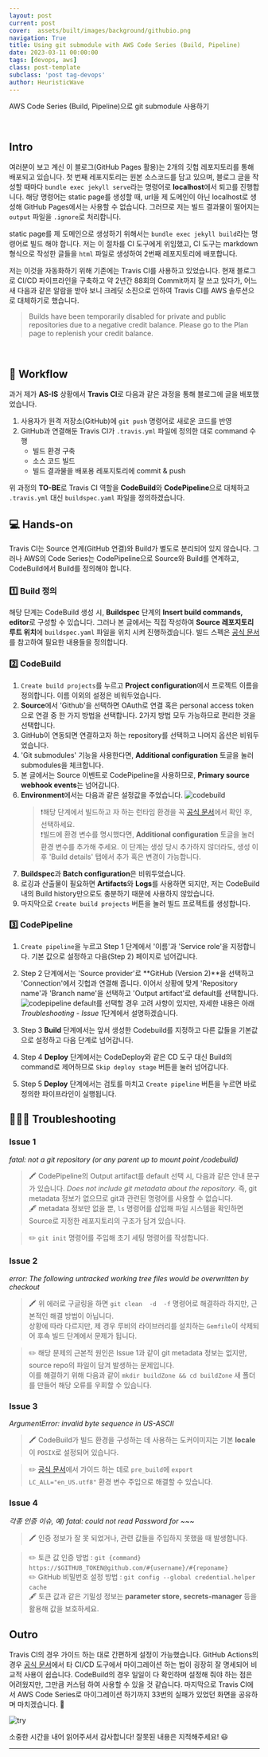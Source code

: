 ```yaml
---
layout: post
current: post
cover:  assets/built/images/background/githubio.png
navigation: True
title: Using git submodule with AWS Code Series (Build, Pipeline)
date: 2023-03-11 00:00:00
tags: [devops, aws]
class: post-template
subclass: 'post tag-devops'
author: HeuristicWave
---
```


AWS Code Series (Build, Pipeline)으로 git submodule 사용하기

<br>

## Intro

여러분이 보고 계신 이 블로그(GitHub Pages 활용)는 2개의 깃헙 레포지토리를 통해 배포되고 있습니다. 첫 번째 레포지토리는 원본 소스코드를 담고 있으며,
블로그 글을 작성할 때마다 `bundle exec jekyll serve`라는 명령어로 **localhost**에서 퇴고를 진행합니다.
해당 명령어는 static page를 생성할 때, url을 제 도메인이 아닌 localhost로 생성해 GitHub Pages에서는 사용할 수 없습니다.
그러므로 저는 빌드 결과물이 떨어지는 `output` 파일을 `.ignore`로 처리합니다.

static page를 제 도메인으로 생성하기 위해서는 `bundle exec jekyll build`라는 명령어로 빌드 해야 합니다.
저는 이 절차를 CI 도구에게 위임했고, CI 도구는 markdown 형식으로 작성한 글들을 `html` 파일로 생성하여 2번째 레포지토리에 배포합니다.

저는 이것을 자동화하기 위해 기존에는 Travis CI를 사용하고 있었습니다.
현재 블로그로 CI/CD 파이프라인을 구축하고 약 2년간 88회의 Commit까지 잘 쓰고 있다가,
어느새 다음과 같은 알람을 받아 보니 크레딧 소진으로 인하여 Travis CI를 AWS 솔루션으로 대체하기로 했습니다.

> Builds have been temporarily disabled for private and public repositories due to a negative credit balance. Please go to the Plan page to replenish your credit balance.

<br>

## 📜 Workflow

과거 제가 **AS-IS** 상황에서 **Travis CI**로 다음과 같은 과정을 통해 블로그에 글을 배포했었습니다.

1. 사용자가 원격 저장소(GitHub)에 `git push` 명령어로 새로운 코드를 반영 
2. GitHub과 연결해둔 Travis CI가 `.travis.yml` 파일에 정의한 대로 command 수행
    - 빌드 환경 구축
    - 소스 코드 빌드
    - 빌드 결과물을 배포용 레포지토리에 commit & push

위 과정의 **TO-BE**로 Travis CI 역할을 **CodeBuild**와 **CodePipeline**으로 대체하고 `.travis.yml` 대신 `buildspec.yaml` 파일을 정의하겠습니다.
    
## 💻 Hands-on

Travis CI는 Source 연계(GitHub 연결)와 Build가 별도로 분리되어 있지 않습니다.
그러나 AWS의 Code Series는 CodePipeline으로 Source와 Build를 연계하고, CodeBuild에서 Build를 정의해야 합니다. 

### 1️⃣ Build 정의

해당 단계는 CodeBuild 생성 시, **Buildspec** 단계의 **Insert build commands, editor**로 구성할 수 있습니다.
그러나 본 글에서는 직접 작성하여 **Source 레포지토리 루트 위치**에 `buildspec.yaml` 파일을 위치 시켜 진행하겠습니다.
빌드 스펙은 [공식 문서](https://docs.aws.amazon.com/codebuild/latest/userguide/build-spec-ref.html )를 참고하여 필요한 내용들을 정의합니다.

### 2️⃣ CodeBuild

1. `Create build projects`를 누르고 **Project configuration**에서 프로젝트 이름을 정의합니다. 이름 이외의 설정은 비워두었습니다.
2. **Source**에서 'Github'을 선택하면 OAuth로 연결 혹은 personal access token으로 연결 중 한 가지 방법을 선택합니다. 2가지 방법 모두 가능하므로 편리한 것을 선택합니다.
3. GitHub이 연동되면 연결하고자 하는 repository를 선택하고 나머지 옵션은 비워두었습니다.
4. 'Git submodules' 기능을 사용한다면, **Additional configuration** 토글을 눌러 submodules을 체크합니다.
5. 본 글에서는 Source 이벤트로 CodePipeline을 사용하므로, **Primary source webhook events**는 넘어갑니다.
6. **Environment**에서는 다음과 같은 설정값을 주었습니다.
   ![codebuild](../../assets/built/images/post/aws/codebuild.png)
   >❗️해당 단계에서 빌드하고 자 하는 런타임 환경을 꼭 [공식 문서](https://docs.aws.amazon.com/codebuild/latest/userguide/available-runtimes.html )에서 확인 후, 선택하세요.
   > <br>
   >❗빌드에 환경 변수를 명시했다면, **Additional configuration** 토글을 눌러 환경 변수를 추가해 주세요.
   > 이 단계는 생성 당시 추가하지 않더라도, 생성 이후 'Build details' 탭에서 추가 혹은 변경이 가능합니다.
7. **Buildspec**과 **Batch configuration**은 비워두었습니다.
8. 로깅과 산출물이 필요하면 **Artifacts**와 **Logs**를 사용하면 되지만, 저는 CodeBuild 내의 Build history만으로도 충분하기 때문에 사용하지 않았습니다.
9. 마지막으로 `Create build projects` 버튼을 눌러 빌드 프로젝트를 생성합니다.

### 3️⃣ CodePipeline

1. `Create pipeline`을 누르고 Step 1 단계에서 '이름'과 'Service role'을 지정합니다. 기본 값으로 설정하고 다음(Step 2) 페이지로 넘어갑니다.
2. Step 2 단계에서는 'Source provider'로 **GitHub (Version 2)**을 선택하고 'Connection'에서 깃헙과 연결해 줍니다. 
   이어서 상황에 맞게 'Repository name'과 'Branch name'을 선택하고 'Output artifact'로 default를 선택합니다.
   ![codepipeline](../../assets/built/images/post/aws/codepipeline.png)
   default를 선택할 경우 고려 사항이 있지만, 자세한 내용은 아래 *Troubleshooting - Issue 1*단계에서 설명하겠습니다.
   
   
3. Step 3 **Build** 단계에서는 앞서 생성한 Codebuild를 지정하고 다른 값들을 기본값으로 설정하고 다음 단계로 넘어갑니다.
4. Step 4 **Deploy** 단계에서는 CodeDeploy와 같은 CD 도구 대신 Build의 command로 제어하므로 `Skip deploy stage` 버튼을 눌러 넘어갑니다.
5. Step 5 **Deploy** 단계에서는 검토를 마치고 `Create pipeline` 버튼을 누르면 바로 정의한 파이프라인이 실행됩니다.

## ⛹🏾‍♂️ Troubleshooting

### Issue 1

*fatal: not a git repository (or any parent up to mount point /codebuild)*

> 🖍️ CodePipeline의 Output artifact를 default 선택 시, 다음과 같은 안내 문구가 있습니다.
> *Does not include git metadata about the repository.* 즉, git metadata 정보가 없으므로 git과 관련된 명령어를 사용할 수 없습니다. <br>
> 🖋️ metadata 정보만 없을 뿐, `ls` 명령어를 삽입해 파일 시스템을 확인하면 Source로 지정한 레포지토리의 구조가 담겨 있습니다.

> ✏️ `git init` 명령어를 주입해 초기 세팅 명령어를 작성합니다.

### Issue 2

*error: The following untracked working tree files would be overwritten by checkout*

> 🖍️ 위 에러로 구글링을 하면 `git clean  -d  -f` 명령어로 해결하라 하지만, 근본적인 해결 방법이 아닙니다. <br> 
> 상황에 따라 다르지만, 제 경우 루비의 라이브러리를 설치하는 `Gemfile`이 삭제되어 후속 빌드 단계에서 문제가 됩니다.

> ✏️ 해당 문제의 근본적 원인은 Issue 1과 같이 git metadata 정보는 없지만, source repo의 파일이 담겨 발생하는 문제입니다. <br>
> 이를 해결하기 위해 다음과 같이 `mkdir buildZone && cd buildZone` 새 폴더를 만들어 해당 오류를 우회할 수 있습니다.

### Issue 3

*ArgumentError: invalid byte sequence in US-ASCII*

> 🖍️ CodeBuild가 빌드 환경을 구성하는 데 사용하는 도커이미지는 기본 **locale**이 `POSIX`로 설정되어 있습니다. 

> ✏️ [공식 문서](https://docs.aws.amazon.com/codebuild/latest/userguide/troubleshooting.html#troubleshooting-utf-8 )에서 가이드 하는 데로 `pre_build`에 `export LC_ALL="en_US.utf8"` 환경 변수 주입으로 해결할 수 있습니다.

### Issue 4

*각종 인증 이슈, 예) fatal: could not read Password for ~~~*

> 🖍️ 인증 정보가 잘 못 되었거나, 관련 값들을 주입하지 못했을 때 발생합니다.

> ✏️ 토큰 값 인증 방법 : `git {command} https://$GITHUB_TOKEN@github.com/#{username}/#{reponame}`<br>
> ✏️ GitHub 비밀번호 설정 방법 : `git config --global credential.helper cache` <br>
> 🖋️ 토큰 값과 같은 기밀성 정보는 **parameter store, secrets-manager** 등을 활용해 값을 보호하세요.

## Outro

Travis CI의 경우 가이드 하는 대로 간편하게 설정이 가능했습니다. GitHub Actions의 경우 [공식 문서](https://docs.github.com/en/actions/migrating-to-github-actions )에서 타 CI/CD 도구에서 마이그레이션 하는 법이 굉장히 잘 명세되어 비교적 사용이 쉽습니다.
CodeBuild의 경우 일일이 다 확인하며 설정해 줘야 하는 점은 어려웠지만, 그만큼 커스텀 하여 사용할 수 있을 것 같습니다. 마지막으로 Travis CI에서 AWS Code Series로 마이그레이션 하기까지 33번의 실패가 있었던 화면을 공유하며 마치겠습니다. 🤪

![try](../../assets/built/images/post/aws/trying.png)

소중한 시간을 내어 읽어주셔서 감사합니다! 잘못된 내용은 지적해주세요! 😃

---
